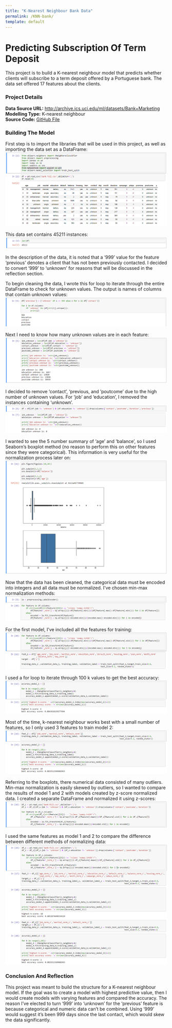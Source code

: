 ```yaml
---
title: "K-Nearest Neighbour Bank Data"
permalink: /KNN-bank/
template: default
---
```


# Predicting Subscription Of Term Deposit 
This project is to build a K-nearest neighbour model that predicts whether clients will subscribe to a term deposit offered by a Portuguese 
bank. The data set offered 17 features about the clients. 

### Project Details
**Data Source URL:** http://archive.ics.uci.edu/ml/datasets/Bank+Marketing <br>
**Modelling Type:** K-nearest neighbour <br>
**Source Code:** [GitHub File](https://github.com/brandenmoo/brandenmoo.github.io/blob/master/Source_Codes/KNN-Bank.ipynb)

### Building The Model
First step is to import the libraries that will be used in this project, as well as importing the data set as a DataFrame: 
![Image1](images/KNN-bank/KNNBank-1.png)

This data set contains 45211 instances: 
![Image2](images/KNN-bank/KNNBank-2.png)

In the description of the data, it is noted that a ‘999’ value for the feature ‘previous’ denotes a client that has not been previously contacted. I decided to convert ‘999’ to ‘unknown’ for reasons that will be discussed in the reflection section. 
 
To begin cleaning the data, I wrote this for loop to iterate through the entire DataFrame to check for unknown values. The output is names of columns that contain unknown values: 
![Image3](images/KNN-bank/KNNBank-3.png)

Next I need to know how many unknown values are in each feature: 
![Image4](images/KNN-bank/KNNBank-4.png)

I decided to remove ‘contact’, ‘previous, and ’poutcome’ due to the high number of unknown values. For ‘job’ and ‘education’, I removed the instances containing ‘unknown’. 
![Image5](images/KNN-bank/KNNBank-5.png)

I wanted to see the 5 number summary of ‘age’ and ‘balance’, so I used Seaborn’s boxplot method (no reason to perform this on other features since they were categorical). This information is very useful for the normalization process later on:  
![Image6](images/KNN-bank/KNNBank-6.png)

Now that the data has been cleaned, the categorical data must be encoded into integers and all data must be normalized. I’ve chosen min-max normalization methods: 
![Image7](images/KNN-bank/KNNBank-7.png)

For the first model, I’ve included all the features for training: 
![Image8](images/KNN-bank/KNNBank-8.png)

I used a for loop to iterate through 100 k values to get the best accuracy:
![Image9](images/KNN-bank/KNNBank-9.png)

Most of the time, k-nearest neighbour works best with a small number of features, so I only used 3 features to train model 2: 
![Image10](images/KNN-bank/KNNBank-10.png)

Referring to the boxplots, there numerical data consisted of many outliers. Min-max normalization is easily skewed by outliers, so I wanted to compare the results of model 1 and 2 with models created by z-score normalized data. I created a separate DataFrame and normalized it using z-scores:
![Image11](images/KNN-bank/KNNBank-11.png)

I used the same features as model 1 and 2 to compare the difference between different methods of normalizing data: 
![Image12](images/KNN-bank/KNNBank-12.png)

### Conclusion And Reflection
This project was meant to build the structure for a K-nearest neighbour model. If the goal was to create a model with highest predictive value, then I would create models with varying features and compared the accuracy. 
The reason I’ve elected to turn ‘999’ into ‘unknown’ for the ‘previous’ feature is because categorical and numeric data can’t be combined. Using ‘999’ would suggest it’s been 999 days since the last contact, which would skew the data significantly.  


